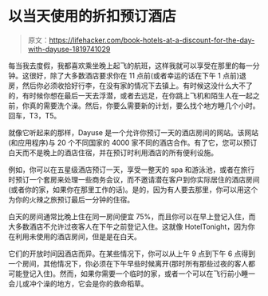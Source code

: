 # 以当天使用的折扣预订酒店

> 原文：<https://lifehacker.com/book-hotels-at-a-discount-for-the-day-with-dayuse-1819741029>

每当我去度假，我都喜欢乘坐晚上起飞的航班，这样我就可以享受在那里的每一分钟。这很好，除了大多数酒店要求你在 11 点前(或者幸运的话在下午 1 点前)退房，然后你必须收拾好行李，在没有家的情况下去镇上。有时候这没什么大不了的，有时候你想在最后一天去浮潜，或者去远足，在你跳上飞机和陌生人在一起之前，你真的需要洗个澡。然后，你要么需要新的计划，要么找个地方睡几个小时。回车，T3，T5。 



就像它听起来的那样，Dayuse 是一个允许你预订一天的酒店房间的网站。该网站(和应用程序)与 20 个不同国家的 4000 家不同的酒店合作。有了它，您可以预订白天而不是晚上的酒店住宿，并在预订时利用酒店的所有便利设施。

例如，你可以在五星级酒店预订一天，享受一整天的 spa 和游泳池，或者在旅行时预订一个套房来处理一些商务会议，而不邀请潜在客户到你实际居住的酒店房间(或者你的家，如果你在那里工作的话)。是的，因为有人要去那里，你可以用这个为你的火辣之旅预订最后一分钟的住宿。

白天的房间通常比晚上住在同一房间便宜 75%，而且你可以在早上登记入住，而大多数酒店不允许过夜客人在下午之前登记入住。这就像 HotelTonight，因为你在利用未使用的酒店房间，但是是在白天。

它们的开放时间因酒店而异。在某些情况下，你可以从上午 9 点到下午 6 点得到一个房间，其他情况下，你必须在下午早些时候离开(那时所有那些过夜的客人都可能登记入住)。然而，如果你需要一个临时的家，或者一个可以在飞行前小睡一会儿或冲个澡的地方，它会是你的救命稻草。